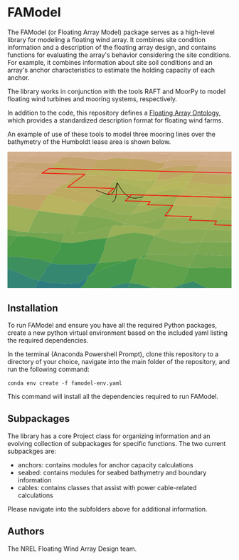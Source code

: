 # FAModel

The FAModel (or Floating Array Model) package serves as a high-level library for
modeling a floating wind array. It combines site condition information and a 
description of the floating array design, and contains functions for evaluating
the array's behavior considering the site conditions. For example, it combines
information about site soil conditions and an array's anchor characteristics to
estimate the holding capacity of each anchor.

The library works in conjunction with the tools RAFT and MoorPy to model floating
wind turbines and mooring systems, respectively.

In addition to the code, this repository defines a [Floating Array Ontology](ontology), 
which provides a standardized description format for floating wind farms. 

An example of use of these tools to model three mooring lines over the bathymetry 
of the Humboldt lease area is shown below.

![Humboldt](famodel/seabed/images/slopeview4.PNG)


## Installation

To run FAModel and ensure you have all the required Python packages, create a 
new python virtual environment based on the included yaml listing the required 
dependencies.

In the terminal (Anaconda Powershell Prompt), clone this repository to a 
directory of your choice, navigate into the main folder of the repository, and 
run the following command:

    conda env create -f famodel-env.yaml

This command will install all the dependencies required to run FAModel.


## Subpackages

The library has a core Project class for organizing information and an evolving
collection of subpackages for specific functions. The two current subpackges are:

- anchors: contains modules for anchor capacity calculations
- seabed: contains modules for seabed bathymetry and boundary information
- cables: contains classes that assist with power cable-related calculations

Please navigate into the subfolders above for additional information.


## Authors

The NREL Floating Wind Array Design team.